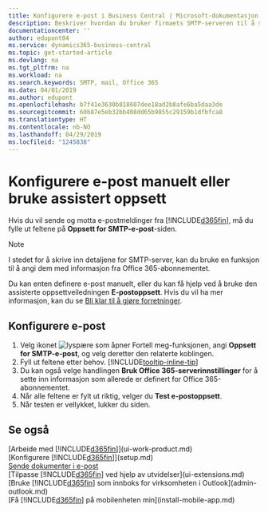 ```yaml
---
title: Konfigurere e-post i Business Central | Microsoft-dokumentasjon
description: Beskriver hvordan du bruker firmaets SMTP-serveren til å sende og motta e-postmeldinger i Business Central, eller alternativt hvordan du bruker innstillingene for e-postserver som ble opprettet med Office 365-abonnementet.
documentationcenter: ''
author: edupont04
ms.service: dynamics365-business-central
ms.topic: get-started-article
ms.devlang: na
ms.tgt_pltfrm: na
ms.workload: na
ms.search.keywords: SMTP, mail, Office 365
ms.date: 04/01/2019
ms.author: edupont
ms.openlocfilehash: b7f41e3630b818607dee18ad2b8afe6ba5daa3de
ms.sourcegitcommit: 60b87e5eb32bb408dd65b9855c29159b1dfbfca8
ms.translationtype: HT
ms.contentlocale: nb-NO
ms.lasthandoff: 04/29/2019
ms.locfileid: "1245838"
---
```

# <a name="set-up-email-manually-or-using-the-assisted-setup"></a>Konfigurere e-post manuelt eller bruke assistert oppsett
Hvis du vil sende og motta e-postmeldinger fra [!INCLUDE[d365fin](includes/d365fin_md.md)], må du fylle ut feltene på **Oppsett for SMTP-e-post**-siden.

> [!NOTE]  
>   I stedet for å skrive inn detaljene for SMTP-server, kan du bruke en funksjon til å angi dem med informasjon fra Office 365-abonnementet.

Du kan enten definere e-post manuelt, eller du kan få hjelp ved å bruke den assisterte oppsettveiledningen **E-postoppsett**. Hvis du vil ha mer informasjon, kan du se [Bli klar til å gjøre forretninger](ui-get-ready-business.md).  

## <a name="to-set-up-email"></a>Konfigurere e-post
1. Velg ikonet ![lyspære som åpner Fortell meg-funksjonen](media/ui-search/search_small.png "Fortell hva du vil gjøre"), angi **Oppsett for SMTP-e-post**, og velg deretter den relaterte koblingen.
2. Fyll ut feltene etter behov. [!INCLUDE[tooltip-inline-tip](includes/tooltip-inline-tip_md.md)]
3. Du kan også velge handlingen **Bruk Office 365-serverinnstillinger** for å sette inn informasjon som allerede er definert for Office 365-abonnementet.
4. Når alle feltene er fylt ut riktig, velger du **Test e-postoppsett**.
5. Når testen er vellykket, lukker du siden.

## <a name="see-also"></a>Se også  
[Arbeide med [!INCLUDE[d365fin](includes/d365fin_md.md)]](ui-work-product.md)  
[Konfigurere [!INCLUDE[d365fin](includes/d365fin_md.md)]](setup.md)  
[Sende dokumenter i e-post](ui-how-send-documents-email.md)  
[Tilpasse [!INCLUDE[d365fin](includes/d365fin_md.md)] ved hjelp av utvidelser](ui-extensions.md)  
[Bruke [!INCLUDE[d365fin](includes/d365fin_md.md)] som innboks for virksomheten i Outlook](admin-outlook.md)  
[Få [!INCLUDE[d365fin](includes/d365fin_md.md)] på mobilenheten min](install-mobile-app.md)
